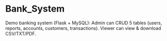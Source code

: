 # Bank_System
Demo banking system (Flask + MySQL): Admin can CRUD 5 tables (users, reports, accounts, customers, transactions). Viewer can view &amp; download CSV/TXT/PDF. 
